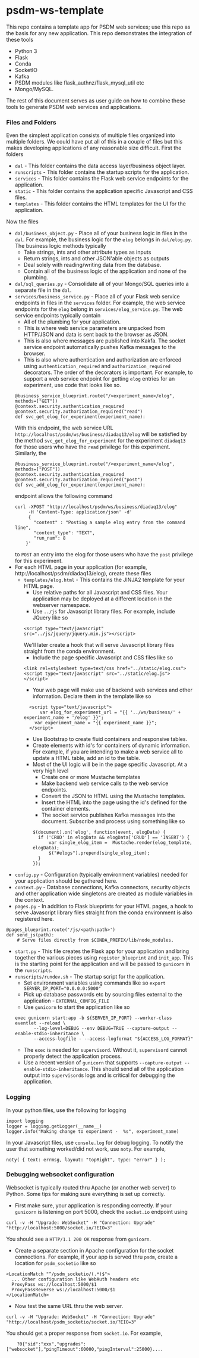 # psdm-ws-template

This repo contains a template app for PSDM web services; use this repo as the basis for any new application.
This repo demonstrates the integration of these tools
- Python 3
- Flask
- Conda
- SocketIO
- Kafka
- PSDM modules like flask_authnz/flask_mysql_util etc
- Mongo/MySQL.

The rest of this document serves as user guide on how to combine these tools to generate PSDM web services and applications.

### Files and Folders
Even the simplest application consists of multiple files organized into multiple folders.
We could have put all of this in a couple of files but this makes developing applications of any reasonable size difficult.
First the folders
- `dal` - This folder contains the data access layer/business object layer.
- `runscripts` - This folder contains the startup scripts for the application.
- `services` - This folder contains the Flask web service endpoints for the application.
- `static` - This folder contains the application specific Javascript and CSS files.
- `templates` - This folder contains the HTML templates for the UI for the application.

Now the files
- `dal/business_object.py` - Place all of your business logic in files in the `dal`. For example, the business logic for the `elog` belongs in `dal/elog.py`. The business logic methods typically
  - Take strings, ints and other attribute types as inputs
  - Return strings, ints and other JSON'able objects as outputs
  - Deal solely with reading/writing data from the database.
  - Contain all of the business logic of the application and none of the plumbing.
- `dal/sql_queries.py` - Consolidate all of your Mongo/SQL queries into a separate file in the `dal`.
- `services/business_service.py` - Place all of your Flask web service endpoints in files in the `services` folder. For example, the web service endpoints for the `elog` belong in `services/elog_service.py`. The web service endpoints typically contain
  - All of the plumbing for your application.
  - This is where web service parameters are unpacked from HTTP/JSON and data is sent back to the browser as JSON.
  - This is also where messages are published into Kakfa. The socket service endpoint automatically pushes Kafka messages to the browser.
  - This is also where authentication and authorization are enforced using `authentication_required` and `authorization_required` decorators. The order of the decorators is important. For example, to support a web service endpoint for getting `elog` entries for an experiment, use code that looks like so.
  ```
  @business_service_blueprint.route("/<experiment_name>/elog", methods=["GET"])
  @context.security.authentication_required
  @context.security.authorization_required("read")
  def svc_get_elog_for_experiment(experiment_name):
  ```
  With this endpoint, the web service URL `http://localhost/psdm/ws/business/diadaq13/elog` will be satisfied by the method `svc_get_elog_for_experiment` for the experiment `diadaq13` for those users who have the `read` privilege for this experiment. Similarly, the
  ```
  @business_service_blueprint.route("/<experiment_name>/elog", methods=["POST"])
  @context.security.authentication_required
  @context.security.authorization_required("post")
  def svc_add_elog_for_experiment(experiment_name):
  ```
  endpoint allows the following command
  ```
  curl -XPOST "http://localhost/psdm/ws/business/diadaq13/elog"
       -H 'Content-Type: application/json' -d'
       {
         "content" : "Posting a sample elog entry from the command line",
         "content_type": "TEXT",
         "run_num": 8
      }'
  ```
  to `POST` an entry into the elog for those users who have the `post` privilege for this experiment.
- For each HTML page in your application (for example, http://localhost/psdm/diadaq13/elog), create these files
  - `templates/elog.html` - This contains the JINJA2 template for your HTML page.
    - Use relative paths for all Javascript and CSS files. Your application may be deployed at a different location in the webserver namespace.
    - Use `../js` for Javascript library files. For example, include JQuery like so
    ```
    <script type="text/javascript" src="../js/jquery/jquery.min.js"></script>
    ```
    We'll later create a hook that will serve Javascript library files straight from the conda environment.
    - Include the page specific Javascript and CSS files like so
    ```
    <link rel=stylesheet type=text/css href="../static/elog.css">
    <script type="text/javascript" src="../static/elog.js"></script>
    ```
    - Your web page will make use of backend web services and other information. Declare them in the template like so
    ```
      <script type="text/javascript">
  		  var elog_for_experiment_url = "{{ '../ws/business/' + experiment_name + '/elog' }}";
      	var experiment_name = "{{ experiment_name }}";
      </script>
    ```
    - Use Bootstrap to create fluid containers and responsive tables.
    - Create elements with id's for containers of dynamic information. For example, if you are intending to make a web service all to update a HTML table, add an id to the table.
    - Most of the UI logic will be in the page specific Javascript. At a very high level
      - Create one or more Mustache templates
      - Make backend web service calls to the web service endpoints.
      - Convert the JSON to HTML using the Mustache templates.
      - Insert the HTML into the page using the id's defined for the container elements.
      - The socket service publishes Kafka messages into the document. Subscribe and process using something like so
      ```
      $(document).on('elog', function(event, elogData) {
        if ('CRUD' in elogData && elogData['CRUD'] == 'INSERT') {
            var single_elog_item =  Mustache.render(elog_template, elogData);
            $("#elogs").prepend(single_elog_item);
        }   
      });
      ```
- `config.py` - Configuration (typically environment variables) needed for your application should be gathered here.
- `context.py` - Database connections, Kafka connectors, security objects and other application wide singletons are created as module variables in the context.
- `pages.py` - In addition to Flask blueprints for your HTML pages, a hook to serve Javascript library files straight from the conda environment is also registered here.
```
@pages_blueprint.route('/js/<path:path>')
def send_js(path):
    # Serve files directly from $CONDA_PREFIX/lib/node_modules.
```
- `start.py` - This file creates the Flask app for your application and bring together the various pieces using `register_blueprint` and `init_app`. This is the starting point for the application and will be passed to `gunicorn` in the `runscripts`.
- `runscripts/rundev.sh` - The startup script for the application.
  - Set environment variables using commands like so `export SERVER_IP_PORT="0.0.0.0:5000"`
  - Pick up database passwords etc by sourcing files external to the application - `EXTERNAL_CONFIG_FILE`
  - Use `gunicorn` to start the application like so
  ```
  exec gunicorn start:app -b ${SERVER_IP_PORT} --worker-class eventlet --reload \
         --log-level=DEBUG --env DEBUG=TRUE --capture-output --enable-stdio-inheritance \
         --access-logfile - --access-logformat "${ACCESS_LOG_FORMAT}"
  ```
    - The `exec` is needed for `supervisord`. Without it, `supervisord` cannot properly detect the application process.
    - Use a recent version of `gunicorn` that supports `--capture-output --enable-stdio-inheritance`. This should send all of the application output into `supervisord`s logs and is critical for debugging the application.

### Logging
In your python files, use the following for logging
```
import logging
logger = logging.getLogger(__name__)
logger.info("Making change to experiment -  %s", experiment_name)
```
In your Javascript files, use `console.log` for debug logging. To notify the user that something worked/did not work, use `noty`. For example,
```
noty( { text: errmsg, layout: "topRight", type: "error" } );
```

### Debugging websocket configuration
Websocket is typically routed thru Apache (or another web server) to Python.
Some tips for making sure everything is set up correctly.
- First make sure, your application is responding correctly. If your `gunicorn` is listening on port 5000, check the `socket.io` endpoint using
```
curl -v -H "Upgrade: WebSocket" -H "Connection: Upgrade" "http://localhost:5000/socket.io/?EIO=3"
```
You should see a `HTTP/1.1 200 OK` response from `gunicorn`.
- Create a separate section in Apache configuration for the socket connections. For example, if your app is served thru `psdm`, create a location for `psdm_socketio` like so
```
<LocationMatch "^/psdm_socketio/(.*)$">
  ... Other configuration like WebAuth headers etc
  ProxyPass ws://localhost:5000/$1
  ProxyPassReverse ws://localhost:5000/$1
</LocationMatch>

```
- Now test the same URL thru the web server.
```
curl -v -H "Upgrade: WebSocket" -H "Connection: Upgrade" "http://localhost/psdm_socketio/socket.io/?EIO=3"
```
You should get a proper response from `socket.io`. For example,
```
	?0{"sid":"xxx","upgrades":["websocket"],"pingTimeout":60000,"pingInterval":25000}....
```
